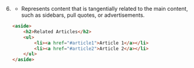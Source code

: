 6. **<aside>**
   - Represents content that is tangentially related to the main content, such as sidebars, pull quotes, or advertisements.
   ```html
   <aside>
       <h2>Related Articles</h2>
       <ul>
           <li><a href="#article1">Article 1</a></li>
           <li><a href="#article2">Article 2</a></li>
       </ul>
   </aside>
   ```